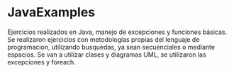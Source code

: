 # JavaExamples
Ejercicios realizados en Java, manejo de excepciones y funciones básicas.
Se realizaron ejercicios con metodologías propias del lenguaje de programacion, utilizando busquedas, ya sean secuenciales o mediante espacios. Se van a utilizar clases 
y diagramas UML, se utilizaron las excepciones y foreach.
